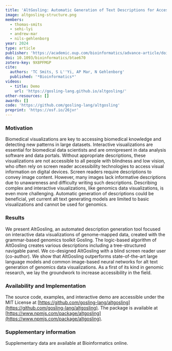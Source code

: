 ```yaml
---
title: 'AltGosling: Automatic Generation of Text Descriptions for Accessible Genomics Data Visualization'
image: altgosling-structure.png
members:
  - thomas-smits
  - sehi-lyi
  - andrew-mar
  - nils-gehlenborg
year: 2024
type: article
publisher: 'https://academic.oup.com/bioinformatics/advance-article/doi/10.1093/bioinformatics/btae670/7900296'
doi: 10.1093/bioinformatics/btae670
zotero-key: 9X8PFMGP
cite:
  authors: 'TC Smits, S L''Yi, AP Mar, N Gehlenborg'
  published: '*Bioinformatics*'
videos:
  - title: Demo
    url: 'https://gosling-lang.github.io/altgosling/'
other-resources: []
awards: []
code: 'https://github.com/gosling-lang/altgosling'
preprint: 'https://osf.io/26jvr'
---
```

### Motivation 
Biomedical visualizations are key to accessing biomedical knowledge and detecting new patterns in large datasets. Interactive visualizations are essential for biomedical data scientists and are omnipresent in data analysis software and data portals. Without appropriate descriptions, these visualizations are not accessible to all people with blindness and low vision, who often rely on screen reader accessibility technologies to access visual information on digital devices. Screen readers require descriptions to convey image content. However, many images lack informative descriptions due to unawareness and difficulty writing such descriptions. Describing complex and interactive visualizations, like genomics data visualizations, is even more challenging. Automatic generation of descriptions could be beneficial, yet current alt text generating models are limited to basic visualizations and cannot be used for genomics. 
             
### Results 
We present AltGosling, an automated description generation tool focused on interactive data visualizations of genome-mapped data, created with the grammar-based genomics toolkit Gosling. The logic-based algorithm of AltGosling creates various descriptions including a tree-structured navigable panel. We co-designed AltGosling with a blind screen reader user (co-author). We show that AltGosling outperforms state-of-the-art large language models and common image-based neural networks for alt text generation of genomics data visualizations. As a first of its kind in genomic research, we lay the groundwork to increase accessibility in the field. 
             
### Availability and Implementation 
The source code, examples, and interactive demo are accessible under the MIT License at [https://github.com/gosling-lang/altgosling](https://github.com/gosling-lang/altgosling). The package is available at [https://www.npmjs.com/package/altgosling](https://www.npmjs.com/package/altgosling). 
             
### Supplementary information 
Supplementary data are available at Bioinformatics online.

